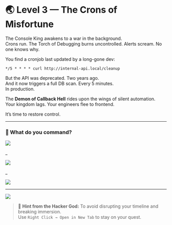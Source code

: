 # 🌏 Level 3 — The Crons of Misfortune

The Console King awakens to a war in the background.  
Crons run. The Torch of Debugging burns uncontrolled. Alerts scream. No one knows why.

You find a cronjob last updated by a long-gone dev:  

`*/5 * * * * curl http://internal-api.local/cleanup`

But the API was deprecated. Two years ago.  
And it now triggers a full DB scan. Every 5 minutes.  
In production.

The **Demon of Callback Hell** rides upon the wings of silent automation.  
Your kingdom lags. Your engineers flee to frontend.

It’s time to restore control.

---

### 💭 What do you command?

<a href="../the-bash-of-eternal-regret/level-4.md">
  <img src="https://img.shields.io/badge/Audit%20crons%2C%20add%20logging%2C%20alerting%2C%20and%20document%20ownership-red?style=for-the-badge"/>
</a>

_

<a href="./level-3-error-1.md">
  <img src="https://img.shields.io/badge/Comment%20it%20out%20in%20crontab%20and%20hope%20for%20peace-red?style=for-the-badge"/>
</a>

_

<a href="./level-3-error-2.md">
  <img src="https://img.shields.io/badge/Rename%20the%20file%20to%20.cron.bak%20and%20reboot%20the%20server-red?style=for-the-badge"/>
</a>

---

<a href="../../glossary.md">
  <img src="https://img.shields.io/badge/Consult%20the%20DevLore%20Glossary-5dade2?style=for-the-badge"/>
</a>

> 🧙 **Hint from the Hacker God:** To avoid disrupting your timeline and breaking immersion.  
> Use `Right Click → Open in New Tab` to stay on your quest.
